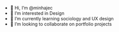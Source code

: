 - 👋 Hi, I’m @minhajec
- 👀 I’m interested in Design
- 🌱 I’m currently learning sociology and UX design
- 💞️ I’m looking to collaborate on portfolio projects 

<!---
minhajec/minhajec is a ✨ special ✨ repository because its `README.md` (this file) appears on your GitHub profile.
You can click the Preview link to take a look at your changes.
--->
